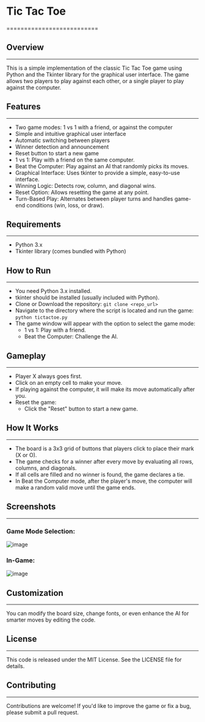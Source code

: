 # Tic Tac Toe
==========================

## Overview
------------

This is a simple implementation of the classic Tic Tac Toe game using Python and the Tkinter library for the graphical user interface. The game allows two players to play against each other, or a single player to play against the computer.

## Features
------------

*   Two game modes: 1 vs 1 with a friend, or against the computer
*   Simple and intuitive graphical user interface
*   Automatic switching between players
*   Winner detection and announcement
*   Reset button to start a new game
*   1 vs 1: Play with a friend on the same computer.
*   Beat the Computer: Play against an AI that randomly picks its moves.
*   Graphical Interface: Uses tkinter to provide a simple, easy-to-use interface.
*   Winning Logic: Detects row, column, and diagonal wins.
*   Reset Option: Allows resetting the game at any point.
*   Turn-Based Play: Alternates between player turns and handles game-end conditions (win, loss, or draw).

## Requirements
------------

*   Python 3.x
*   Tkinter library (comes bundled with Python)

## How to Run
--------------

*   You need Python 3.x installed.
*   tkinter should be installed (usually included with Python).
*   Clone or Download the repository: `git clone <repo_url>`
*   Navigate to the directory where the script is located and run the game: `python tictactoe.py`
*   The game window will appear with the option to select the game mode:
    *   1 vs 1: Play with a friend.
    *   Beat the Computer: Challenge the AI.

## Gameplay
------------

*   Player X always goes first.
*   Click on an empty cell to make your move.
*   If playing against the computer, it will make its move automatically after you.
*   Reset the game:
    *   Click the "Reset" button to start a new game.

## How It Works
----------------

*   The board is a 3x3 grid of buttons that players click to place their mark (X or O).
*   The game checks for a winner after every move by evaluating all rows, columns, and diagonals.
*   If all cells are filled and no winner is found, the game declares a tie.
*   In Beat the Computer mode, after the player's move, the computer will make a random valid move until the game ends.

## Screenshots
--------------

### Game Mode Selection:

![image](https://github.com/user-attachments/assets/5bac2933-ff8e-4f23-b9b0-d3b4294b88eb)


### In-Game:

![image](https://github.com/user-attachments/assets/c6df0083-3825-40da-8013-9e50a7b404af)


## Customization
--------------

You can modify the board size, change fonts, or even enhance the AI for smarter moves by editing the code.

## License
----------

This code is released under the MIT License. See the LICENSE file for details.

## Contributing
------------

Contributions are welcome! If you'd like to improve the game or fix a bug, please submit a pull request.
